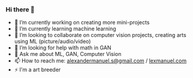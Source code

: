 ### Hi there 👋

- 🔭 I’m currently working on creating more mini-projects
- 🌱 I’m currently learning machine learning
- 👯 I’m looking to collaborate on computer vision projects, creating arts using ML (picture/audio/video)
- 🤔 I’m looking for help with math in GAN
- 💬 Ask me about ML, GAN, Computer Vision
- 📫 How to reach me: alexandermanuel.s@gmail.com / [lexmanuel.com](https://lexmanuel.com/) 
- ⚡ I'm a art breeder
